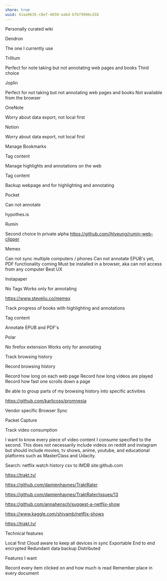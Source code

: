 ```yaml
---
share: true
uuid: 41aa9635-c8ef-4650-aabd-b7bf9986cd1b
---
```

Personally curated wiki

Dendron

The one I currently use

Trillium

Perfect for note taking but not annotating web pages and books
Third choice

Joplin

Perfect for not taking but not annotating web pages and books
Not available from the browser

OneNote

Worry about data export, not local first

Notion

Worry about data export, not local first

Manage Bookmarks

Tag content

Manage highlights and annotations on the web

Tag content

Backup webpage and for highlighting and annotating

Pocket

Can not annotate

hypothes.is

Rumin

Second choice
In private alpha
https://github.com/jhlyeung/rumin-web-clipper

Memex

Can not sync multiple computers / phones
Can not annotate EPUB's yet, PDF functionality coming
Must be installed in a browser, aka can not access from any computer
Best UX

Instapaper

No Tags
Works only for annotating

https://www.steveliu.co/memex

Track progress of books with highlighting and annotations

Tag content

Annotate EPUB and PDF's

Polar

No firefox extension
Works only for annotating

Track browsing history

Record browsing history

Record how long on each web page
Record how long videos are played
Record how fast one scrolls down a page

Be able to group parts of my browsing history into specific activities

https://github.com/karlicoss/promnesia

Vendor specific Browser Sync

Packet Capture

Track video consumption

I want to know every piece of video content I consume specified to the second. This does not necessarily include videos on reddit and instagram but should include movies, tv shows, anime, youtube, and educational platforms such as MasterClass and Udacity.

Search: netflix watch history csv to IMDB site:github.com

https://trakt.tv/

https://github.com/damienhaynes/TraktRater

https://github.com/damienhaynes/TraktRater/issues/13

https://github.com/annahensch/suggest-a-netflix-show

https://www.kaggle.com/shivamb/netflix-shows

https://trakt.tv/

Technical features

Local first
Cloud aware to keep all devices in sync
Exportable
End to end encrypted
Redundant data backup
Distributed

Features I want

Record every item clicked on and how much is read
Remember place in every document
